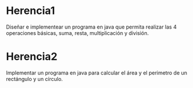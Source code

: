 # Herencia1
Diseñar e implementear un programa en java que permita realizar las 4 operaciones básicas, suma, resta, multiplicación y división.

# Herencia2
Implementar un programa en java para calcular el área y el perimetro de un rectángulo y un círculo.